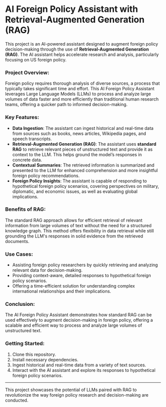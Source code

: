 # AI Foreign Policy Assistant with Retrieval-Augmented Generation (RAG)

This project is an AI-powered assistant designed to augment foreign policy decision-making through the use of **Retrieval-Augmented Generation (RAG)**. The AI assistant helps accelerate research and analysis, particularly focusing on US foreign policy. 

### Project Overview:
Foreign policy requires thorough analysis of diverse sources, a process that typically takes significant time and effort. This AI Foreign Policy Assistant leverages Large Language Models (LLMs) to process and analyze large volumes of data faster and more efficiently than traditional human research teams, offering a quicker path to informed decision-making.

### Key Features:
- **Data Ingestion**: The assistant can ingest historical and real-time data from sources such as books, news articles, Wikipedia pages, and speech transcripts.
- **Retrieval-Augmented Generation (RAG)**: The assistant uses **standard RAG** to retrieve relevant pieces of unstructured text and provide it as context to the LLM. This helps ground the model’s responses in concrete data.
- **Contextual Summaries**: The retrieved information is summarized and presented to the LLM for enhanced comprehension and more insightful foreign policy recommendations.
- **Foreign Policy Insights**: The assistant is capable of responding to hypothetical foreign policy scenarios, covering perspectives on military, diplomatic, and economic issues, as well as evaluating global implications.

### Benefits of RAG:
The standard RAG approach allows for efficient retrieval of relevant information from large volumes of text without the need for a structured knowledge graph. This method offers flexibility in data retrieval while still grounding the LLM's responses in solid evidence from the retrieved documents.

### Use Cases:
- Assisting foreign policy researchers by quickly retrieving and analyzing relevant data for decision-making.
- Providing context-aware, detailed responses to hypothetical foreign policy scenarios.
- Offering a time-efficient solution for understanding complex international relationships and their implications.

### Conclusion:
The AI Foreign Policy Assistant demonstrates how standard RAG can be used effectively to augment decision-making in foreign policy, offering a scalable and efficient way to process and analyze large volumes of unstructured text.

### Getting Started:
1. Clone this repository.
2. Install necessary dependencies.
3. Ingest historical and real-time data from a variety of text sources.
4. Interact with the AI assistant and explore its responses to hypothetical foreign policy scenarios.

---

This project showcases the potential of LLMs paired with RAG to revolutionize the way foreign policy research and decision-making are conducted.
